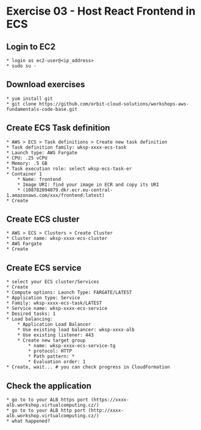# Exercise 03 - Host React Frontend in ECS

## Login to EC2
    * login as ec2-user@<ip_address>
    * sudo su -

## Download exercises
    * yum install git
    * git clone https://github.com/orbit-cloud-solutions/workshops-aws-fundamentals-code-base.git

## Create ECS Task definition
    * AWS > ECS > Task definitions > Create new task definition
    * Task definition family: wksp-xxxx-ecs-task
    * Launch type: AWS Fargate
    * CPU: .25 vCPU
    * Memory: .5 GB
    * Task execution role: select wksp-ecs-task-er
    * Container 1
        * Name: frontend
        * Image URI: find your image in ECR and copy its URI
        * (108782094079.dkr.ecr.eu-central-1.amazonaws.com/xxx/frontend:latest)
    * Create

## Create ECS cluster
    * AWS > ECS > Clusters > Create Cluster
    * Cluster name: wksp-xxxx-ecs-cluster
    * AWS Fargate
    * Create

## Create ECS service
    * select your ECS cluster/Services
    * Create
    * Compute options: Launch Type: FARGATE/LATEST
    * Application type: Service
    * Family: wksp-xxxx-ecs-task/LATEST
    * Service name: wksp-xxxx-ecs-service
    * Desired tasks: 1
    * Load balancing:
        * Application Load Balancer
        * Use existing load balancer: wksp-xxxx-alb
        * Use existing listener: 443
        * Create new target group
            * name: wksp-xxxx-ecs-service-tg
            * protocol: HTTP
            * Path pattern: *
            * Evaluation order: 1
    * Create, wait... # you can check progress in CloudFormation

## Check the application
    * go to to your ALB https port (https://xxxx-alb.workshop.virtualcomputing.cz/)
    * go to to your ALB http port (http://xxxx-alb.workshop.virtualcomputing.cz/)
    * what happened?
